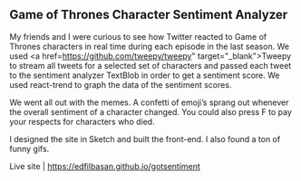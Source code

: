 
## Game of Thrones Character Sentiment Analyzer

My friends and I were curious to see how Twitter reacted to Game of Thrones characters in real time during each episode in the last season. We used <a href=https://github.com/tweepy/tweepy" target="_blank">Tweepy</a> to stream all tweets for a selected set of characters and passed each tweet to the sentiment analyzer TextBlob in order to get a sentiment score. We used react-trend to graph the data of the sentiment scores.

We went all out with the memes. A confetti of emoji’s sprang out whenever the overall sentiment of a character changed. You could also press F to pay your respects for characters who died. 

I designed the site in Sketch and built the front-end. I also found a ton of funny gifs.

Live site | https://edfilbasan.github.io/gotsentiment
